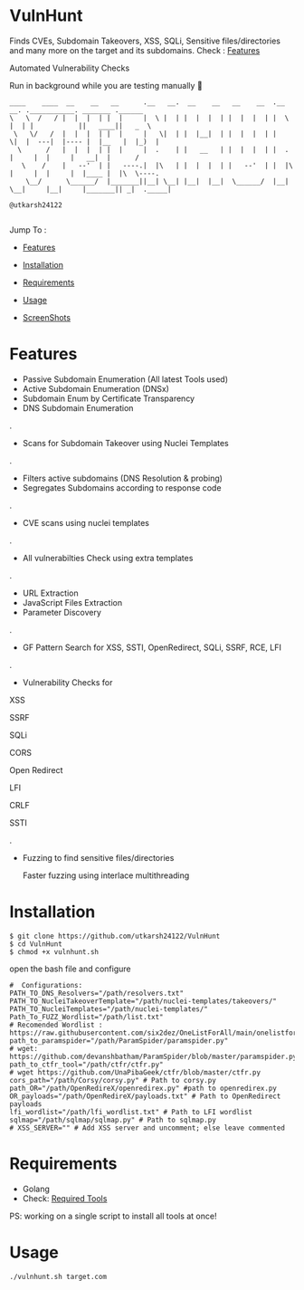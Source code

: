 # VulnHunt
Finds CVEs, Subdomain Takeovers, XSS, SQLi, Sensitive files/directories and many more on the target and its subdomains. Check : [Features](https://github.com/utkarsh24122/VulnHunt/blob/main/README.md#features)

Automated Vulnerability Checks

Run in background while you are testing manually 🍕

```
____    ____  __    __   __      .__   __.  __    __   __    __  .__   __. .___________. _______ .______      
\   \  /   / |  |  |  | |  |     |  \ |  | |  |  |  | |  |  |  | |  \ |  | |           ||   ____||   _  \     
 \   \/   /  |  |  |  | |  |     |   \|  | |  |__|  | |  |  |  | |   \|  |  ---|  |---- |  |__   |  |_)  |    
  \      /   |  |  |  | |  |     |  .    | |   __   | |  |  |  | |  .    |     |  |     |   __|  |      /     
   \    /    |   --'  | |   ----.|  |\   | |  |  |  | |   --'  | |  |\   |     |  |     |  |____ |  |\  \----.
    \__/      \______/  |_______||__| \__| |__|  |__|  \______/  |__| \__|     |__|     |_______|| _|  ._____|
                                                                   	                         @utkarsh24122
  
```

Jump To :

- [Features](https://github.com/utkarsh24122/VulnHunt/blob/main/README.md#features)                

- [Installation](https://github.com/utkarsh24122/VulnHunt/blob/main/README.md#installation)

- [Requirements](https://github.com/utkarsh24122/VulnHunt/blob/main/README.md#requirements)

- [Usage](https://github.com/utkarsh24122/VulnHunt/blob/main/README.md#usage)

- [ScreenShots](https://github.com/utkarsh24122/VulnHunt/blob/main/README.md#screenshots)


# Features

- Passive Subdomain Enumeration (All latest Tools used)
- Active Subdomain Enumeration  (DNSx)
- Subdomain Enum by Certificate Transparency
- DNS Subdomain Enumeration

.

- Scans for Subdomain Takeover using Nuclei Templates

.

- Filters active subdomains (DNS Resolution & probing)
- Segregates Subdomains according to response code

.

- CVE scans using nuclei templates 

.

- All vulnerabilties Check using extra templates  

.
- URL Extraction
- JavaScript Files Extraction
- Parameter Discovery

.

- GF Pattern Search for XSS, SSTI, OpenRedirect, SQLi, SSRF, RCE, LFI

.

- Vulnerability Checks for 

XSS

SSRF

SQLi

CORS

Open Redirect

LFI

CRLF

SSTI

.

- Fuzzing to find sensitive files/directories

  Faster fuzzing using interlace multithreading

# Installation
```
$ git clone https://github.com/utkarsh24122/VulnHunt
$ cd VulnHunt
$ chmod +x vulnhunt.sh

```
open the bash file and configure
```
#  Configurations:
PATH_TO_DNS_Resolvers="/path/resolvers.txt"
PATH_TO_NucleiTakeoverTemplate="/path/nuclei-templates/takeovers/"
PATH_TO_NucleiTemplates="/path/nuclei-templates/"
Path_To_FUZZ_Wordlist="/path/list.txt" 
# Recomended Wordlist : https://raw.githubusercontent.com/six2dez/OneListForAll/main/onelistforallshort.txt
path_to_paramspider="/path/ParamSpider/paramspider.py" 
# wget: https://github.com/devanshbatham/ParamSpider/blob/master/paramspider.py
path_to_ctfr_tool="/path/ctfr/ctfr.py"
# wget https://github.com/UnaPibaGeek/ctfr/blob/master/ctfr.py
cors_path="/path/Corsy/corsy.py" # Path to corsy.py 
path_OR="/path/OpenRedireX/openredirex.py" #path to openredirex.py
OR_payloads="/path/OpenRedireX/payloads.txt" # Path to OpenRedirect payloads
lfi_wordlist="/path/lfi_wordlist.txt" # Path to LFI wordlist
sqlmap="/path/sqlmap/sqlmap.py" # Path to sqlmap.py
# XSS_SERVER="" # Add XSS server and uncomment; else leave commented
```
# Requirements
- Golang
- Check: [Required Tools](https://github.com/utkarsh24122/VulnHunt/blob/main/Required_tools.txt)

PS: working on a single script to install all tools at once!

# Usage
```
./vulnhunt.sh target.com
```
